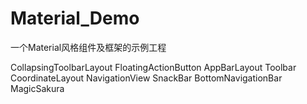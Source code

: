 # Material_Demo
一个Material风格组件及框架的示例工程

CollapsingToolbarLayout
FloatingActionButton
AppBarLayout
Toolbar
CoordinateLayout
NavigationView
SnackBar
BottomNavigationBar
MagicSakura
